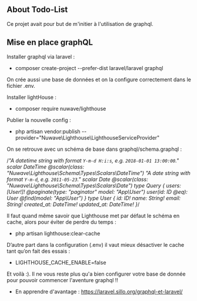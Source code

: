 

## About Todo-List

Ce projet avait pour but de m'initier à l'utilisation de graphql.

## Mise en place graphQL

Installer graphql via laravel : 
- composer create-project --prefer-dist laravel/laravel graphql

On crée aussi une base de données et on la configure correctement dans le fichier .env.

Installer lightHouse :
- composer require nuwave/lighthouse

Publier la nouvelle config :
- php artisan vendor:publish --provider="Nuwave\Lighthouse\LighthouseServiceProvider"

On se retrouve avec un schéma de base dans graphql/schema.graphql :

/*"A datetime string with format `Y-m-d H:i:s`, e.g. `2018-01-01 13:00:00`."
scalar DateTime @scalar(class: "Nuwave\\Lighthouse\\Schema\\Types\\Scalars\\DateTime")
"A date string with format `Y-m-d`, e.g. `2011-05-23`."
scalar Date @scalar(class: "Nuwave\\Lighthouse\\Schema\\Types\\Scalars\\Date")
type Query {
    users: [User!]! @paginate(type: "paginator" model: "App\\User")
    user(id: ID @eq): User @find(model: "App\\User")
}
type User {
    id: ID!
    name: String!
    email: String!
    created_at: DateTime!
    updated_at: DateTime!
}*/

Il faut quand même savoir que Lighthouse met par défaut le schéma en cache, alors pour éviter de perdre du temps :
 - php artisan lighthouse:clear-cache

 D’autre part dans la configuration (.env) il vaut mieux désactiver le cache tant qu’on fait des essais :

- LIGHTHOUSE_CACHE_ENABLE=false

Et voilà :). Il ne vous reste plus qu'a bien configurer votre base de donnée pour pouvoir commencer l'aventure graphql !!

- En apprendre d'avantage : https://laravel.sillo.org/graphql-et-laravel/